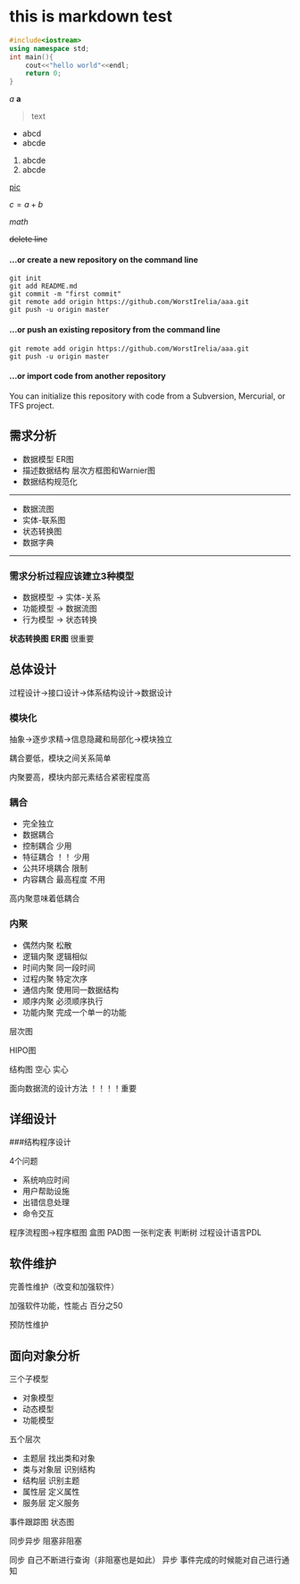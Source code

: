 # this is markdown test
```c++
#include<iostream>
using namespace std;
int main(){
    cout<<"hello world"<<endl;
    return 0;
}
```



*a*
**a**
>text

* abcd
* abcde

1. abcde
2. abcde

[pic](https://www.baidu.com)

$c=a+b$

$math$

~~delete line~~

#### …or create a new repository on the command line
```
git init
git add README.md
git commit -m "first commit"
git remote add origin https://github.com/WorstIrelia/aaa.git
git push -u origin master
```
#### …or push an existing repository from the command line
```
git remote add origin https://github.com/WorstIrelia/aaa.git
git push -u origin master
```
#### …or import code from another repository
You can initialize this repository with code from a Subversion, Mercurial, or TFS project.



## 需求分析
* 数据模型 ER图
* 描述数据结构 层次方框图和Warnier图
* 数据结构规范化



----
* 数据流图
* 实体-联系图
* 状态转换图
* 数据字典

----
### 需求分析过程应该建立3种模型
* 数据模型 -> 实体-关系
* 功能模型 -> 数据流图
* 行为模型 -> 状态转换

**状态转换图** **ER图** 很重要

## 总体设计

过程设计->接口设计->体系结构设计->数据设计


### 模块化

抽象->逐步求精->信息隐藏和局部化->模块独立

耦合要低，模块之间关系简单

内聚要高，模块内部元素结合紧密程度高

### 耦合
* 完全独立
* 数据耦合
* 控制耦合 少用
* 特征耦合  ！！ 少用
* 公共环境耦合 限制
* 内容耦合 最高程度 不用

高内聚意味着低耦合

### 内聚

* 偶然内聚 松散
* 逻辑内聚 逻辑相似
* 时间内聚 同一段时间
* 过程内聚 特定次序
* 通信内聚 使用同一数据结构
* 顺序内聚 必须顺序执行
* 功能内聚 完成一个单一的功能


层次图

HIPO图

结构图 空心 实心

面向数据流的设计方法 ！！！！重要


## 详细设计

###结构程序设计

4个问题
* 系统响应时间
* 用户帮助设施
* 出错信息处理
* 命令交互

程序流程图->程序框图
盒图
PAD图
一张判定表
判断树
过程设计语言PDL


## 软件维护

完善性维护（改变和加强软件）

加强软件功能，性能占 百分之50

预防性维护

## 面向对象分析

三个子模型

* 对象模型
* 动态模型
* 功能模型

五个层次

* 主题层   找出类和对象
* 类与对象层    识别结构
* 结构层    识别主题
* 属性层    定义属性
* 服务层    定义服务



事件跟踪图
状态图





同步异步 阻塞非阻塞

同步 自己不断进行查询（非阻塞也是如此）
异步 事件完成的时候能对自己进行通知


